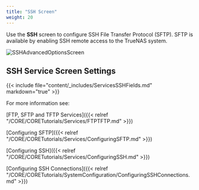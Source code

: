 ```yaml
---
title: "SSH Screen"
weight: 20
---
```



Use the **SSH** screen to configure SSH File Transfer Protocol (SFTP). SFTP is available by enabling SSH remote access to the TrueNAS system.

![SSHAdvancedOptionsScreen](/images/CORE/13.0/SSHAdvancedOptionsScreen.png "SSH Service Options")

## SSH Service Screen Settings

{{< include file="content/_includes/ServicesSSHFields.md" markdown="true" >}}

For more information see:

[FTP, SFTP and TFTP Services]({{< relref "/CORE/CORETutorials/Services/FTPTFTP.md" >}})

[Configuring SFTP]({{< relref "/CORE/CORETutorials/Services/ConfiguringSFTP.md" >}})

[Configuring SSH]({{< relref "/CORE/CORETutorials/Services/ConfiguringSSH.md" >}})

[Configuring SSH Connections]({{< relref "/CORE/CORETutorials/SystemConfiguration/ConfiguringSSHConnections.md" >}})